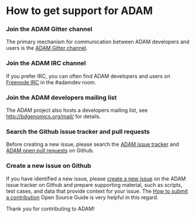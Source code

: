How to get support for ADAM
===========================

### Join the ADAM Gitter channel

The primary mechanism for communication between ADAM developers and users is the [ADAM Gitter channel](https://gitter.im/bigdatagenomics/adam).


### Join the ADAM IRC channel

If you prefer IRC, you can often find ADAM developers and users on [Freenode IRC](https://freenode.net/) in the #adamdev room.


### Join the ADAM developers mailing list

The ADAM project also hosts a developers mailing list, see http://bdgenomics.org/mail/ for details.


### Search the Github issue tracker and pull requests

Before creating a new issue, please search the [ADAM issue tracker](https://github.com/bigdatagenomics/adam/issues)
and [ADAM open pull requests](https://github.com/bigdatagenomics/adam/pulls) on Github.


### Create a new issue on Github

If you have identified a new issue, please [create a new issue](https://github.com/bigdatagenomics/adam/issues/new)
on the ADAM issue tracker on Github and prepare supporting material, such as scripts, test cases, and data that
provide context for your issue.  The [How to submit a contribution](https://opensource.guide/how-to-contribute/)
Open Source Guide is very helpful in this regard.

Thank you for contributing to ADAM!
